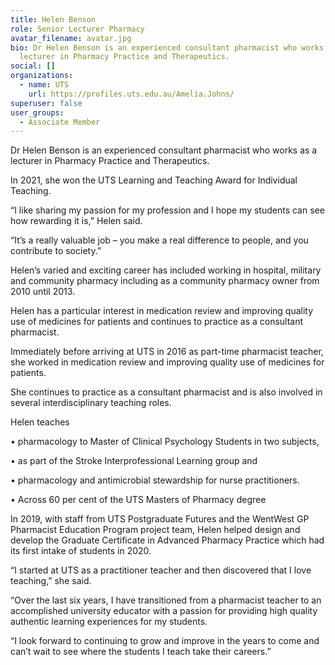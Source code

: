 ```yaml
---
title: Helen Benson
role: Senior Lecturer Pharmacy
avatar_filename: avatar.jpg
bio: Dr Helen Benson is an experienced consultant pharmacist who works as a
  lecturer in Pharmacy Practice and Therapeutics.
social: []
organizations:
  - name: UTS
    url: https://profiles.uts.edu.au/Amelia.Johns/
superuser: false
user_groups:
  - Associate Member
---
```

Dr Helen Benson is an experienced consultant pharmacist who works as a lecturer in Pharmacy Practice and Therapeutics.

In 2021, she won the UTS Learning and Teaching Award for Individual Teaching.

“I like sharing my passion for my profession and I hope my students can see how rewarding it is,” Helen said.

“It’s a really valuable job – you make a real difference to people, and you contribute to society.”

Helen’s varied and exciting career has included working in hospital, military and community pharmacy including as a community pharmacy owner from 2010 until 2013.

Helen has a particular interest in medication review and improving quality use of medicines for patients and continues to practice as a consultant pharmacist.

Immediately before arriving at UTS in 2016 as part-time pharmacist teacher, she worked in medication review and improving quality use of medicines for patients.

She continues to practice as a consultant pharmacist and is also involved in several interdisciplinary teaching roles.

Helen teaches

•	pharmacology to Master of Clinical Psychology Students in two subjects,

•	as part of the Stroke Interprofessional Learning group and

•	pharmacology and antimicrobial stewardship for nurse practitioners.

•	Across 60 per cent of the UTS Masters of Pharmacy degree

In 2019, with staff from UTS Postgraduate Futures and the WentWest GP Pharmacist Education Program project team, Helen helped design and develop the Graduate Certificate in Advanced Pharmacy Practice which had its first intake of students in 2020.

“I started at UTS as a practitioner teacher and then discovered that I love teaching,” she said.

“Over the last six years, I have transitioned from a pharmacist teacher to an accomplished university educator with a passion for providing high quality authentic learning experiences for my students.

“I look forward to continuing to grow and improve in the years to come and can’t wait to see where the students I teach take their careers.”
